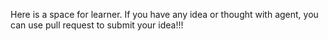 Here is a space for learner. If you have any idea or thought with agent, you can use pull request to submit your idea!!!